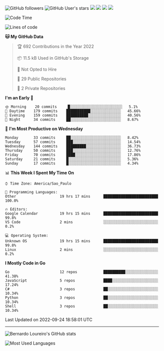 ![GitHub followers](https://img.shields.io/github/followers/bernardolm?style=for-the-badge&label=GitHub%20followers) ![GitHub User's stars](https://img.shields.io/github/stars/bernardolm?style=for-the-badge&label=GitHub%20User's%20stars) [![](https://img.shields.io/static/v1?logo=linkedin&label=LinkedIn&message=bernardolm&color=0A66C2&style=for-the-badge)](https://www.linkedin.com/in/bernardolm) [![](https://img.shields.io/static/v1?logo=lastdotfm&label=last.fm&message=bernardolm&color=D51007&style=for-the-badge)](https://www.last.fm/user/bernardolm) [![](https://img.shields.io/static/v1?logo=spotify&label=spotify&message=bernardolou&color=1ED760&style=for-the-badge)](https://open.spotify.com/user/bernardolou) [![](https://img.shields.io/static/v1?logo=awesomelists&label=My%20awesome%20stars&message=⭐⭐⭐&color=FC60A8&style=for-the-badge)](https://github.com/bernardolm/awesome-stars)

<!--START_SECTION:waka-->
![Code Time](http://img.shields.io/badge/Code%20Time-1%2C737%20hrs%2032%20mins-blue)

![Lines of code](https://img.shields.io/badge/From%20Hello%20World%20I%27ve%20Written--16%20Thousand%20lines%20of%20code-blue)

**🐱 My GitHub Data** 

> 🏆 692 Contributions in the Year 2022
 > 
> 📦 11.5 kB Used in GitHub's Storage 
 > 
> 🚫 Not Opted to Hire
 > 
> 📜 29 Public Repositories 
 > 
> 🔑 2 Private Repositories  
 > 
**I'm an Early 🐤** 

```text
🌞 Morning    20 commits     █░░░░░░░░░░░░░░░░░░░░░░░░   5.1% 
🌆 Daytime    179 commits    ███████████░░░░░░░░░░░░░░   45.66% 
🌃 Evening    159 commits    ██████████░░░░░░░░░░░░░░░   40.56% 
🌙 Night      34 commits     ██░░░░░░░░░░░░░░░░░░░░░░░   8.67%

```
📅 **I'm Most Productive on Wednesday** 

```text
Monday       33 commits     ██░░░░░░░░░░░░░░░░░░░░░░░   8.42% 
Tuesday      57 commits     ███░░░░░░░░░░░░░░░░░░░░░░   14.54% 
Wednesday    144 commits    █████████░░░░░░░░░░░░░░░░   36.73% 
Thursday     50 commits     ███░░░░░░░░░░░░░░░░░░░░░░   12.76% 
Friday       70 commits     ████░░░░░░░░░░░░░░░░░░░░░   17.86% 
Saturday     21 commits     █░░░░░░░░░░░░░░░░░░░░░░░░   5.36% 
Sunday       17 commits     █░░░░░░░░░░░░░░░░░░░░░░░░   4.34%

```


📊 **This Week I Spent My Time On** 

```text
⌚︎ Time Zone: America/Sao_Paulo

💬 Programming Languages: 
Other                    19 hrs 17 mins      █████████████████████████   100.0%

🔥 Editors: 
Google Calendar          19 hrs 15 mins      █████████████████████████   99.8% 
VS Code                  2 mins              ░░░░░░░░░░░░░░░░░░░░░░░░░   0.2%

💻 Operating System: 
Unknown OS               19 hrs 15 mins      █████████████████████████   99.8% 
Linux                    2 mins              ░░░░░░░░░░░░░░░░░░░░░░░░░   0.2%

```

**I Mostly Code in Go** 

```text
Go                       12 repos            ██████████░░░░░░░░░░░░░░░   41.38% 
JavaScript               5 repos             ████░░░░░░░░░░░░░░░░░░░░░   17.24% 
C#                       3 repos             ██░░░░░░░░░░░░░░░░░░░░░░░   10.34% 
Python                   3 repos             ██░░░░░░░░░░░░░░░░░░░░░░░   10.34% 
Shell                    3 repos             ██░░░░░░░░░░░░░░░░░░░░░░░   10.34%

```



 Last Updated on 2022-09-24 18:58:01 UTC
<!--END_SECTION:waka-->

---

![Bernardo Loureiro's GitHub stats](https://github-readme-stats.vercel.app/api?username=bernardolm&count_private=true&show_icons=true&theme=nightowl&include_all_commits=true)

![Most Used Languages](https://github-readme-stats.vercel.app/api/top-langs/?username=bernardolm&theme=nightowl&langs_count=99)
